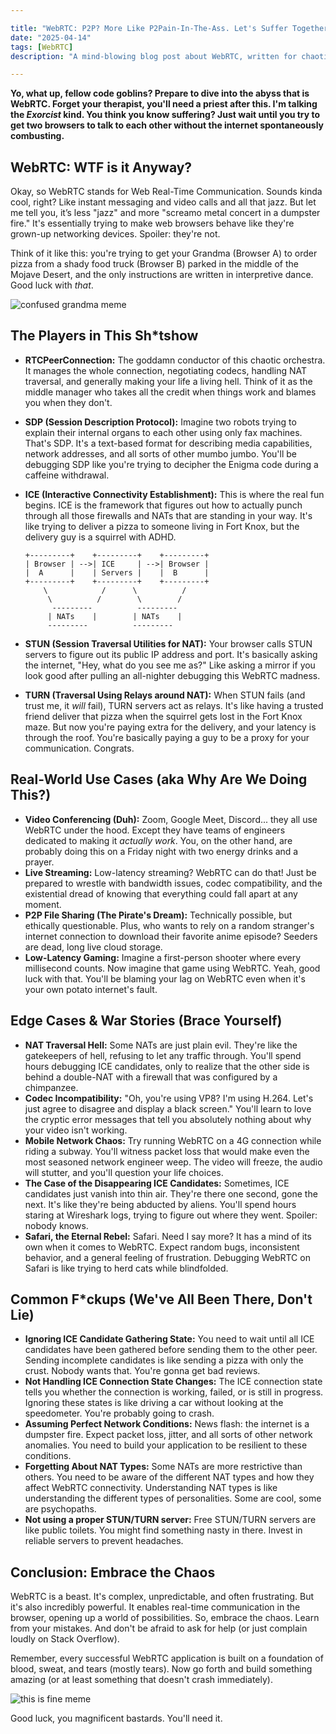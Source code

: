 ```yaml
---

title: "WebRTC: P2P? More Like P2Pain-In-The-Ass. Let's Suffer Together 💀🙏"
date: "2025-04-14"
tags: [WebRTC]
description: "A mind-blowing blog post about WebRTC, written for chaotic Gen Z engineers. Prepare for trauma bonding."

---
```


**Yo, what up, fellow code goblins? Prepare to dive into the abyss that is WebRTC. Forget your therapist, you'll need a priest after this. I'm talking the *Exorcist* kind. You think you know suffering? Just wait until you try to get two browsers to talk to each other without the internet spontaneously combusting.**

## WebRTC: WTF is it Anyway?

Okay, so WebRTC stands for Web Real-Time Communication. Sounds kinda cool, right? Like instant messaging and video calls and all that jazz. But let me tell you, it’s less "jazz" and more "screamo metal concert in a dumpster fire." It's essentially trying to make web browsers behave like they're grown-up networking devices. Spoiler: they're not.

Think of it like this: you're trying to get your Grandma (Browser A) to order pizza from a shady food truck (Browser B) parked in the middle of the Mojave Desert, and the only instructions are written in interpretive dance. Good luck with *that*.

![confused grandma meme](https://i.kym-cdn.com/photos/images/newsfeed/001/494/077/55a.jpg)

## The Players in This Sh*tshow

*   **RTCPeerConnection:** The goddamn conductor of this chaotic orchestra. It manages the whole connection, negotiating codecs, handling NAT traversal, and generally making your life a living hell. Think of it as the middle manager who takes all the credit when things work and blames you when they don't.

*   **SDP (Session Description Protocol):** Imagine two robots trying to explain their internal organs to each other using only fax machines. That's SDP. It's a text-based format for describing media capabilities, network addresses, and all sorts of other mumbo jumbo. You'll be debugging SDP like you're trying to decipher the Enigma code during a caffeine withdrawal.

*   **ICE (Interactive Connectivity Establishment):** This is where the real fun begins. ICE is the framework that figures out how to actually punch through all those firewalls and NATs that are standing in your way. It's like trying to deliver a pizza to someone living in Fort Knox, but the delivery guy is a squirrel with ADHD.

    ```ascii
    +---------+    +---------+    +---------+
    | Browser | -->| ICE     | -->| Browser |
    |  A      |    | Servers |    |  B      |
    +---------+    +---------+    +---------+
        \            /      \          /
         \          /        \        /
          ---------          ---------
         | NATs    |        | NATs    |
         ---------          ---------
    ```

*   **STUN (Session Traversal Utilities for NAT):** Your browser calls STUN servers to figure out its public IP address and port. It's basically asking the internet, "Hey, what do you see me as?" Like asking a mirror if you look good after pulling an all-nighter debugging this WebRTC madness.

*   **TURN (Traversal Using Relays around NAT):** When STUN fails (and trust me, it *will* fail), TURN servers act as relays. It's like having a trusted friend deliver that pizza when the squirrel gets lost in the Fort Knox maze. But now you're paying extra for the delivery, and your latency is through the roof. You're basically paying a guy to be a proxy for your communication. Congrats.

## Real-World Use Cases (aka Why Are We Doing This?)

*   **Video Conferencing (Duh):** Zoom, Google Meet, Discord... they all use WebRTC under the hood. Except they have teams of engineers dedicated to making it *actually work*. You, on the other hand, are probably doing this on a Friday night with two energy drinks and a prayer.
*   **Live Streaming:** Low-latency streaming? WebRTC can do that! Just be prepared to wrestle with bandwidth issues, codec compatibility, and the existential dread of knowing that everything could fall apart at any moment.
*   **P2P File Sharing (The Pirate's Dream):** Technically possible, but ethically questionable. Plus, who wants to rely on a random stranger's internet connection to download their favorite anime episode? Seeders are dead, long live cloud storage.
*   **Low-Latency Gaming:** Imagine a first-person shooter where every millisecond counts. Now imagine that game using WebRTC. Yeah, good luck with that. You'll be blaming your lag on WebRTC even when it's your own potato internet's fault.

## Edge Cases & War Stories (Brace Yourself)

*   **NAT Traversal Hell:** Some NATs are just plain evil. They're like the gatekeepers of hell, refusing to let any traffic through. You'll spend hours debugging ICE candidates, only to realize that the other side is behind a double-NAT with a firewall that was configured by a chimpanzee.
*   **Codec Incompatibility:** "Oh, you're using VP8? I'm using H.264. Let's just agree to disagree and display a black screen." You'll learn to love the cryptic error messages that tell you absolutely nothing about why your video isn't working.
*   **Mobile Network Chaos:** Try running WebRTC on a 4G connection while riding a subway. You'll witness packet loss that would make even the most seasoned network engineer weep. The video will freeze, the audio will stutter, and you'll question your life choices.
*   **The Case of the Disappearing ICE Candidates:** Sometimes, ICE candidates just vanish into thin air. They're there one second, gone the next. It's like they're being abducted by aliens. You'll spend hours staring at Wireshark logs, trying to figure out where they went. Spoiler: nobody knows.
* **Safari, the Eternal Rebel:** Safari. Need I say more? It has a mind of its own when it comes to WebRTC. Expect random bugs, inconsistent behavior, and a general feeling of frustration. Debugging WebRTC on Safari is like trying to herd cats while blindfolded.

## Common F\*ckups (We've All Been There, Don't Lie)

*   **Ignoring ICE Candidate Gathering State:** You need to wait until all ICE candidates have been gathered before sending them to the other peer. Sending incomplete candidates is like sending a pizza with only the crust. Nobody wants that. You're gonna get bad reviews.
*   **Not Handling ICE Connection State Changes:** The ICE connection state tells you whether the connection is working, failed, or is still in progress. Ignoring these states is like driving a car without looking at the speedometer. You're probably going to crash.
*   **Assuming Perfect Network Conditions:** News flash: the internet is a dumpster fire. Expect packet loss, jitter, and all sorts of other network anomalies. You need to build your application to be resilient to these conditions.
*   **Forgetting About NAT Types:** Some NATs are more restrictive than others. You need to be aware of the different NAT types and how they affect WebRTC connectivity. Understanding NAT types is like understanding the different types of personalities. Some are cool, some are psychopaths.
*   **Not using a proper STUN/TURN server:** Free STUN/TURN servers are like public toilets. You might find something nasty in there. Invest in reliable servers to prevent headaches.

## Conclusion: Embrace the Chaos

WebRTC is a beast. It's complex, unpredictable, and often frustrating. But it's also incredibly powerful. It enables real-time communication in the browser, opening up a world of possibilities. So, embrace the chaos. Learn from your mistakes. And don't be afraid to ask for help (or just complain loudly on Stack Overflow).

Remember, every successful WebRTC application is built on a foundation of blood, sweat, and tears (mostly tears). Now go forth and build something amazing (or at least something that doesn't crash immediately).

![this is fine meme](https://i.kym-cdn.com/entries/icons/original/000/018/642/this_is_fine.jpg)

Good luck, you magnificent bastards. You'll need it.
